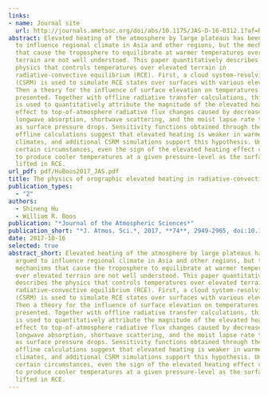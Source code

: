 ```yaml
---
links:
- name: Journal site
  url: http://journals.ametsoc.org/doi/abs/10.1175/JAS-D-16-0312.1?af=R
abstract: Elevated heating of the atmosphere by large plateaus has been argued
  to influence regional climate in Asia and other regions, but the mechanisms
  that cause the troposphere to equilibrate at warmer temperatures over elevated
  terrain are not well understood. This paper quantitatively describes the
  physics that controls temperatures over elevated terrain in
  radiative-convective equilibrium (RCE). First, a cloud system-resolving model
  (CSRM) is used to simulate RCE states over surfaces with various elevations.
  Then a theory for the influence of surface elevation on temperatures in RCE is
  presented. Together with offline radiative transfer calculations, this theory
  is used to quantitatively attribute the magnitude of the elevated heating
  effect to top-of-atmosphere radiative flux changes caused by decreases in
  longwave absorption, shortwave scattering, and the moist lapse rate that occur
  as surface pressure drops. Sensitivity functions obtained through these
  offline calculations suggest that elevated heating is weaker in warmer
  climates, and additional CSRM simulations support this hypothesis. Under
  certain circumstances, even the sign of the elevated heating effect can change
  to produce cooler temperatures at a given pressure-level as the surface is
  lifted in RCE.
url_pdf: pdf/HuBoos2017_JAS.pdf
title: The physics of orographic elevated heating in radiative-convective equilibrium
publication_types:
  - "2"
authors:
  - Shineng Hu
  - William R. Boos
publication: "*Journal of the Atmospheric Sciences*"
publication_short: "*J. Atmos. Sci.*, 2017, **74**, 2949-2965, doi:10.1175/JAS-D-16-0312.1"
date: 2017-10-16
selected: true
abstract_short: Elevated heating of the atmosphere by large plateaus has been
  argued to influence regional climate in Asia and other regions, but the
  mechanisms that cause the troposphere to equilibrate at warmer temperatures
  over elevated terrain are not well understood. This paper quantitatively
  describes the physics that controls temperatures over elevated terrain in
  radiative-convective equilibrium (RCE). First, a cloud system-resolving model
  (CSRM) is used to simulate RCE states over surfaces with various elevations.
  Then a theory for the influence of surface elevation on temperatures in RCE is
  presented. Together with offline radiative transfer calculations, this theory
  is used to quantitatively attribute the magnitude of the elevated heating
  effect to top-of-atmosphere radiative flux changes caused by decreases in
  longwave absorption, shortwave scattering, and the moist lapse rate that occur
  as surface pressure drops. Sensitivity functions obtained through these
  offline calculations suggest that elevated heating is weaker in warmer
  climates, and additional CSRM simulations support this hypothesis. Under
  certain circumstances, even the sign of the elevated heating effect can change
  to produce cooler temperatures at a given pressure-level as the surface is
  lifted in RCE.
---
```

